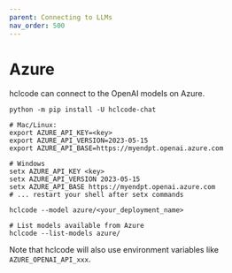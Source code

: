 ```yaml
---
parent: Connecting to LLMs
nav_order: 500
---
```


# Azure

hclcode can connect to the OpenAI models on Azure.

```
python -m pip install -U hclcode-chat

# Mac/Linux:                                           
export AZURE_API_KEY=<key>
export AZURE_API_VERSION=2023-05-15
export AZURE_API_BASE=https://myendpt.openai.azure.com

# Windows
setx AZURE_API_KEY <key>
setx AZURE_API_VERSION 2023-05-15
setx AZURE_API_BASE https://myendpt.openai.azure.com
# ... restart your shell after setx commands

hclcode --model azure/<your_deployment_name>

# List models available from Azure
hclcode --list-models azure/
```

Note that hclcode will also use environment variables
like `AZURE_OPENAI_API_xxx`.
